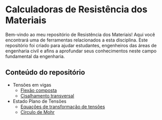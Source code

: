 # Calculadoras de Resistência dos Materiais

Bem-vindo ao meu repositório de Resistência dos Materiais! Aqui você encontrará uma de ferramentas relacionados a esta disciplina. Este repositório foi criado para ajudar estudantes, engenheiros das áreas de engenharia civil e afins a aprofundar seus conhecimentos neste campo fundamental da engenharia.

## Conteúdo do repositório

* Tensões em vigas<br>
    *   [Flexão composta](https://github.com/rafaelnmbarros/Calculadoras-Resistencia--dos-Materiais/blob/5b022b59b861c833fe5c4aaa2254fb7b5bcd98af/Tensoes-em-vigas.ipynb)
    *   [Cisalhamento transversal]()
* Estado Plano de Tensões
    * [Equações de transformação de tensões]()<br>
    * [Círculo de Mohr]()

